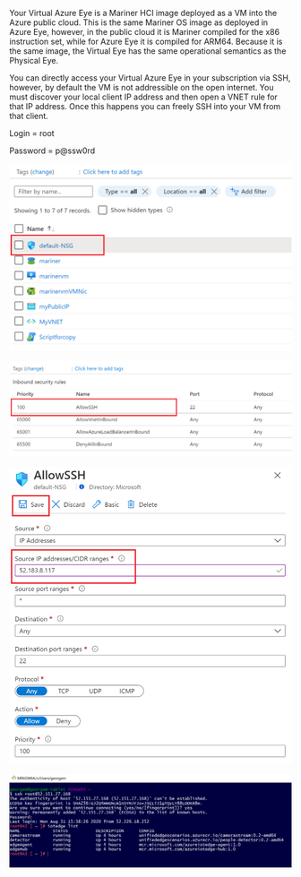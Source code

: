 Your Virtual Azure Eye is a Mariner HCI image deployed as a VM into the Azure public cloud. This is the  same Mariner OS image as deployed in Azure Eye, however, in the public cloud it is Mariner compiled for the x86 instruction set, while for Azure Eye it is compiled for ARM64. Because it is the same image, the Virtual Eye has the same operational semantics as the Physical Eye.


You can directly access your Virtual Azure Eye in your subscription via SSH, however, by default the VM is not addressible on the open internet.  You must discover your local client IP address and then open a VNET rule for that IP address.  Once this happens you can freely SSH into your VM from that client.


Login = root

Password = p@ssw0rd

![Eye VM](/images/NSG.png)

![Eye VM](/images/Allow-SSH.PNG)

![Eye VM](/images/Allow-SSH-Rule.PNG)



![eye VM](/images/SSH-Bash.PNG)

